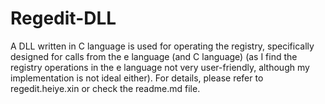 # Regedit-DLL
A DLL written in C language is used for operating the registry, specifically designed for calls from the e language (and C language) (as I find the registry operations in the e language not very user-friendly, although my implementation is not ideal either). For details, please refer to regedit.heiye.xin or check the readme.md file.
